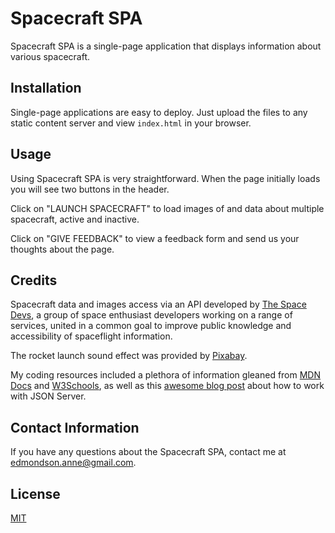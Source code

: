 # Spacecraft SPA

Spacecraft SPA is a single-page application that displays information about various spacecraft.

## Installation

Single-page applications are easy to deploy. Just upload the files to any static content server and view ```index.html``` in your browser.

## Usage
Using Spacecraft SPA is very straightforward. When the page initially loads you will see two buttons in the header.

Click on "LAUNCH SPACECRAFT" to load images of and data about multiple spacecraft, active and inactive.

Click on "GIVE FEEDBACK" to view a feedback form and send us your thoughts about the page.

## Credits
Spacecraft data and images access via an API developed by [The Space Devs](https://thespacedevs.com/), a group of space enthusiast developers working on a range of services, united in a common goal to improve public knowledge and accessibility of spaceflight information. 

The rocket launch sound effect was provided by [Pixabay](https://pixabay.com/).

My coding resources included a plethora of information gleaned from [MDN Docs](https://developer.mozilla.org/en-US/) and [W3Schools](https://www.w3schools.com/), as well as this [awesome blog post](https://medium.com/codingthesmartway-com-blog/create-a-rest-api-with-json-server-36da8680136d) about how to work with JSON Server.

## Contact Information
If you have any questions about the Spacecraft SPA, contact me at [edmondson.anne@gmail.com](mailto:edmondson.anne@gmail.com).

## License
[MIT](https://choosealicense.com/licenses/mit/)